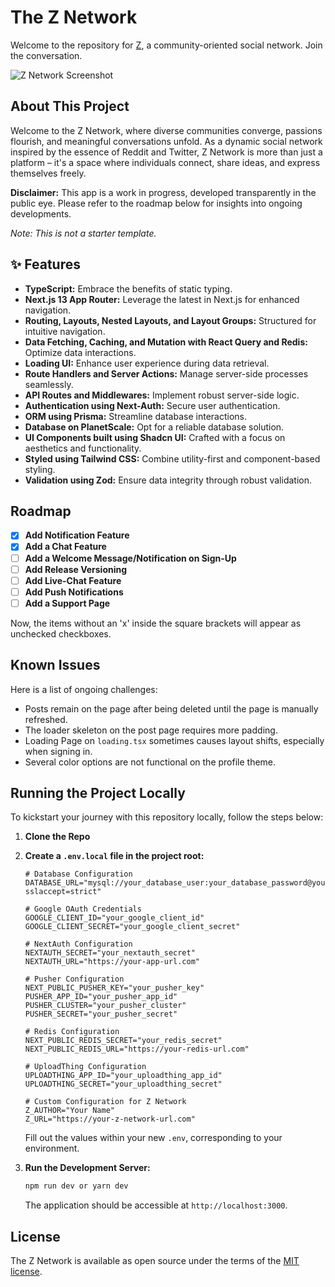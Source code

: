 # The Z Network

Welcome to the repository for [Z](https://z.joshuaedo.com), a community-oriented social network. Join the conversation.

![Z Network Screenshot](https://github.com/joshuaedo/z/assets/107850649/fd192f11-edb6-4050-8b4a-9068d0a569b3)

## About This Project

Welcome to the Z Network, where diverse communities converge, passions flourish, and meaningful conversations unfold. As a dynamic social network inspired by the essence of Reddit and Twitter, Z Network is more than just a platform – it's a space where individuals connect, share ideas, and express themselves freely.

**Disclaimer:** This app is a work in progress, developed transparently in the public eye. Please refer to the roadmap below for insights into ongoing developments.

*Note: This is not a starter template.*

## ✨ Features

- **TypeScript:** Embrace the benefits of static typing.
- **Next.js 13 App Router:** Leverage the latest in Next.js for enhanced navigation.
- **Routing, Layouts, Nested Layouts, and Layout Groups:** Structured for intuitive navigation.
- **Data Fetching, Caching, and Mutation with React Query and Redis:** Optimize data interactions.
- **Loading UI:** Enhance user experience during data retrieval.
- **Route Handlers and Server Actions:** Manage server-side processes seamlessly.
- **API Routes and Middlewares:** Implement robust server-side logic.
- **Authentication using Next-Auth:** Secure user authentication.
- **ORM using Prisma:** Streamline database interactions.
- **Database on PlanetScale:** Opt for a reliable database solution.
- **UI Components built using Shadcn UI:** Crafted with a focus on aesthetics and functionality.
- **Styled using Tailwind CSS:** Combine utility-first and component-based styling.
- **Validation using Zod:** Ensure data integrity through robust validation.


## Roadmap

- [x] **Add Notification Feature**
- [x] **Add a Chat Feature**
- [ ] **Add a Welcome Message/Notification on Sign-Up**
- [ ] **Add Release Versioning**
- [ ] **Add Live-Chat Feature**
- [ ] **Add Push Notifications**
- [ ] **Add a Support Page**

Now, the items without an 'x' inside the square brackets will appear as unchecked checkboxes.

## Known Issues

Here is a list of ongoing challenges:

- Posts remain on the page after being deleted until the page is manually refreshed.
- The loader skeleton on the post page requires more padding.
- Loading Page on `loading.tsx` sometimes causes layout shifts, especially when signing in.
- Several color options are not functional on the profile theme.

## Running the Project Locally

To kickstart your journey with this repository locally, follow the steps below:

1. **Clone the Repo**
2. **Create a `.env.local` file in the project root:**

   ```env
   # Database Configuration
   DATABASE_URL="mysql://your_database_user:your_database_password@your_database_host/your_database_name?sslaccept=strict"
   
   # Google OAuth Credentials
   GOOGLE_CLIENT_ID="your_google_client_id"
   GOOGLE_CLIENT_SECRET="your_google_client_secret"
   
   # NextAuth Configuration
   NEXTAUTH_SECRET="your_nextauth_secret"
   NEXTAUTH_URL="https://your-app-url.com"
   
   # Pusher Configuration
   NEXT_PUBLIC_PUSHER_KEY="your_pusher_key"
   PUSHER_APP_ID="your_pusher_app_id"
   PUSHER_CLUSTER="your_pusher_cluster"
   PUSHER_SECRET="your_pusher_secret"
   
   # Redis Configuration
   NEXT_PUBLIC_REDIS_SECRET="your_redis_secret"
   NEXT_PUBLIC_REDIS_URL="https://your-redis-url.com"
   
   # UploadThing Configuration
   UPLOADTHING_APP_ID="your_uploadthing_app_id"
   UPLOADTHING_SECRET="your_uploadthing_secret"
   
   # Custom Configuration for Z Network
   Z_AUTHOR="Your Name"
   Z_URL="https://your-z-network-url.com"
   ```

   Fill out the values within your new `.env`, corresponding to your environment.

3. **Run the Development Server:**

   ```bash
   npm run dev or yarn dev
   ```

   The application should be accessible at `http://localhost:3000`.

## License

The Z Network is available as open source under the terms of the [MIT license](https://github.com/joshuaedo/z/blob/main/LICENSE).
